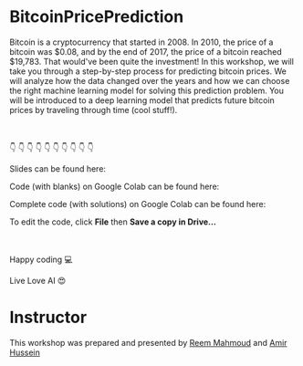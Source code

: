 # BitcoinPricePrediction
Bitcoin is a cryptocurrency that started in 2008. In 2010, the price of a bitcoin was $0.08, and by the end of 2017, the price of a bitcoin reached $19,783. That would've been quite the investment! In this workshop, we will take you through a step-by-step process for predicting bitcoin prices. We will analyze how the data changed over the years and how we can choose the right machine learning model for solving this prediction problem. You will be introduced to a deep learning model that predicts future bitcoin prices by traveling through time (cool stuff!). 
<br/><br/><br/>




👇	👇	👇	👇	👇	👇	👇  👇	👇	👇	

Slides can be found here: 

Code (with blanks) on Google Colab can be found here: 

Complete code (with solutions) on Google Colab can be found here: 

To edit the code, click **File** then **Save a copy in Drive…**
<br/><br/><br/>


Happy coding 💻 

Live Love AI 😍 



# Instructor
This workshop was prepared and presented by [Reem Mahmoud](https://www.linkedin.com/in/reemmahmoud/) and [Amir Hussein](https://www.linkedin.com/in/amir-hussein-0a366691/)
